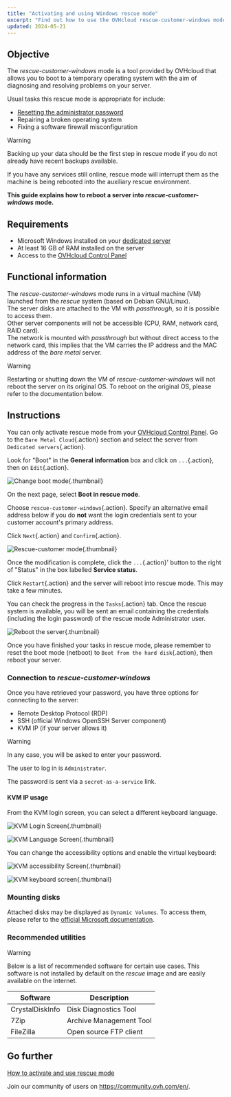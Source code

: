 ```yaml
---
title: "Activating and using Windows rescue mode"
excerpt: "Find out how to use the OVHcloud rescue-customer-windows mode to troubleshoot your dedicated server"
updated: 2024-05-21
---
```


## Objective

The *rescue-customer-windows* mode is a tool provided by OVHcloud that allows you to boot to a temporary operating system with the aim of diagnosing and resolving problems on your server.

Usual tasks this rescue mode is appropriate for include:

- [Resetting the administrator password](/pages/bare_metal_cloud/dedicated_servers/changing-admin-password-on-windows)
- Repairing a broken operating system
- Fixing a software firewall misconfiguration

> [!warning]
>
> Backing up your data should be the first step in rescue mode if you do not already have recent backups available.
>
> If you have any services still online, rescue mode will interrupt them as the machine is being rebooted into the auxiliary rescue environment.
>

**This guide explains how to reboot a server into *rescue-customer-windows* mode.**

## Requirements

- Microsoft Windows installed on your [dedicated server](/links/bare-metal/bare-metal)
- At least 16 GB of RAM installed on the server
- Access to the [OVHcloud Control Panel](/links/manager)

## Functional information

The *rescue-customer-windows* mode runs in a virtual machine (VM) launched from the *rescue* system (based on Debian GNU/Linux).<br>
The server disks are attached to the VM with *passthrough*, so it is possible to access them.<br>
Other server components will not be accessible (CPU, RAM, network card, RAID card).<br>
The network is mounted with *passthrough* but without direct access to the network card, this implies that the VM carries the IP address and the MAC address of the *bare metal* server.

> [!warning]
>
> Restarting or shutting down the VM of *rescue-customer-windows* will not reboot the server on its original OS.
> To reboot on the original OS, please refer to the documentation below.

## Instructions

You can only activate rescue mode from your [OVHcloud Control Panel](/links/manager). Go to the `Bare Metal Cloud`{.action} section and select the server from `Dedicated servers`{.action}.

Look for "Boot" in the **General information** box and click on `...`{.action}, then on `Edit`{.action}.

![Change boot mode](images/rescue-mode-001.png){.thumbnail}

On the next page, select **Boot in rescue mode**.

Choose `rescue-customer-windows`{.action}. Specify an alternative email address below if you do **not** want the login credentials sent to your customer account's primary address.

Click `Next`{.action} and `Confirm`{.action}.

![Rescue-customer mode](images/manager-rescue-windows-menu.png){.thumbnail}

Once the modification is complete, click the `...`{.action}' button to the right of "Status" in the box labelled **Service status**.

Click `Restart`{.action} and the server will reboot into rescue mode. This may take a few minutes.

You can check the progress in the `Tasks`{.action} tab. Once the rescue system is available, you will be sent an email containing the credentials (including the login password) of the rescue mode Administrator user.

![Reboot the server](images/rescue-mode-02.png){.thumbnail}

Once you have finished your tasks in rescue mode, please remember to reset the boot mode (netboot) to `Boot from the hard disk`{.action}, then reboot your server.

### Connection to *rescue-customer-windows*

Once you have retrieved your password, you have three options for connecting to the server:

- Remote Desktop Protocol (RDP)
- SSH (official Windows OpenSSH Server component)
- KVM IP (if your server allows it)

> [!warning]
>
> In any case, you will be asked to enter your password.
>
> The user to log in is `Administrator`.
>
> The password is sent via a `secret-as-a-service` link.

#### KVM IP usage

From the KVM login screen, you can select a different keyboard language.

![KVM Login Screen](images/rescue-kvm-login-screen.png){.thumbnail}

![KVM Language Screen](images/rescue-kvm-login-language.png){.thumbnail}

You can change the accessibility options and enable the virtual keyboard:

![KVM accessibility Screen](images/rescue-kvm-login-accessibility.png){.thumbnail}

![KVM keyboard screen](images/rescue-kvm-login-keyboard.png){.thumbnail}

### Mounting disks

Attached disks may be displayed as `Dynamic Volumes`. To access them, please refer to the [official Microsoft documentation](https://learn.microsoft.com/en-us/troubleshoot/windows-server/backup-and-storage/troubleshoot-disk-management#a-dynamic-disks-status-is-foreign).

### Recommended utilities

> [!warning]
>
> Below is a list of recommended software for certain use cases.
> This software is not installed by default on the *rescue* image and are easily available on the internet.

| Software | Description |
| --- | --- |
| CrystalDiskInfo | Disk Diagnostics Tool |
| 7Zip | Archive Management Tool |
| FileZilla | Open source FTP client |

## Go further

[How to activate and use rescue mode](/pages/bare_metal_cloud/dedicated_servers/rescue_mode)

Join our community of users on <https://community.ovh.com/en/>.
